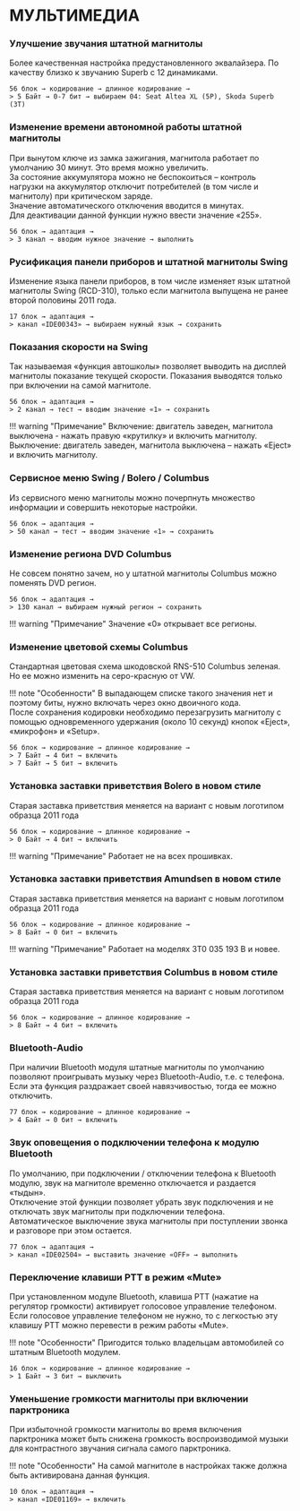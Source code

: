 # МУЛЬТИМЕДИА

### Улучшение звучания штатной магнитолы
Более качественная настройка предустановленного эквалайзера. По качеству близко к звучанию Superb с 12 динамиками.
```
56 блок → кодирование → длинное кодирование → 
> 5 Байт → 0-7 бит → выбираем 04: Seat Altea XL (5P), Skoda Superb (3Т)
```

### Изменение времени автономной работы штатной магнитолы
При вынутом ключе из замка зажигания, магнитола работает по умолчанию 30 минут. Это время можно увеличить.   
За состояние аккумулятора можно не беспокоиться – контроль нагрузки на аккумулятор отключит потребителей (в том числе и магнитолу) при критическом заряде.   
Значение автоматического отключения вводится в минутах.  
Для деактивации данной функции нужно ввести значение «255».  
```
56 блок → адаптация → 
> 3 канал → вводим нужное значение → выполнить
```

### Русификация панели приборов и штатной магнитолы Swing
Изменение языка панели приборов, в том числе изменяет язык штатной магнитолы Swing (RCD-310), только если магнитола выпущена не ранее второй половины 2011 года.
```
17 блок → адаптация → 
> канал «IDE00343» → выбираем нужный язык → сохранить
```

### Показания скорости на Swing
Так называемая «функция автошколы» позволяет выводить на дисплей магнитолы показание текущей скорости. Показания выводятся только при включении на самой магнитоле.
```
56 блок → адаптация → 
> 2 канал → тест → вводим значение «1» → сохранить
```

!!! warning "Примечание"
    Включение: двигатель заведен, магнитола выключена - нажать правую «крутилку» и включить магнитолу. 
    Выключение: двигатель заведен, магнитола выключена – нажать «Eject» и включить магнитолу.
    
### Сервисное меню Swing / Bolero / Columbus
Из сервисного меню магнитолы можно почерпнуть множество информации и совершить некоторые настройки.
```
56 блок → адаптация → 
> 50 канал → тест → вводим значение «1» → сохранить
```

### Изменение региона DVD Columbus
Не совсем понятно зачем, но у штатной магнитолы Columbus можно поменять DVD регион.
```
56 блок → адаптация → 
> 130 канал → выбираем нужный регион → сохранить
```
 
!!! warning "Примечание"
    Значение «0» открывает все регионы.
    
### Изменение цветовой схемы Columbus
Стандартная цветовая схема шкодовской RNS-510 Columbus зеленая. Но ее можно изменить на серо-красную от VW.

!!! note "Особенности"
    В выпадающем списке такого значения нет и поэтому биты, нужно включать через окно двоичного кода.   
    После сохранения кодировки необходимо перезагрузить магнитолу с помощью одновременного удержания (около 10 секунд) кнопок «Eject», «микрофон» и «Setup».
    
```
56 блок → кодирование → длинное кодирование → 
> 7 Байт → 4 бит → включить
> 7 Байт → 5 бит → включить
``` 

### Установка заставки приветствия Bolero в новом стиле
Старая заставка приветствия меняется на вариант с новым логотипом образца 2011 года
```
56 блок → кодирование → длинное кодирование → 
> 0 Байт → 4 бит → включить
```

!!! warning "Примечание"
    Работает не на всех прошивках.
    
### Установка заставки приветствия Amundsen в новом стиле
Старая заставка приветствия меняется на вариант с новым логотипом образца 2011 года
```
56 блок → кодирование → длинное кодирование → 
> 8 Байт → 0 бит → включить
```

!!! warning "Примечание"
    Работает на моделях 3T0 035 193 B и новее.
    
### Установка заставки приветствия Columbus в новом стиле
Старая заставка приветствия меняется на вариант с новым логотипом образца 2011 года
```
56 блок → кодирование → длинное кодирование → 
> 8 Байт → 4 бит → включить
```

### Bluetooth-Audio
При наличии Bluetooth модуля штатные магнитолы по умолчанию позволяют проигрывать музыку через Bluetooth-Audio, т.е. с телефона. 
Если эта функция раздражает своей навязчивостью, тогда ее можно отключить.

```
77 блок → кодирование → длинное кодирование → 
> 4 Байт → 0 бит → включить
```

### Звук оповещения о подключении телефона к модулю Bluetooth
По умолчанию, при подключении / отключении телефона к Bluetooth модулю, звук на магнитоле временно отключается и раздается «тыдын».   
Отключение этой функции позволяет убрать звук подключения и не отключать звук магнитолы при подключении телефона.   
Автоматическое выключение звука магнитолы при поступлении звонка и разговоре при этом остается.  
```
77 блок → адаптация → 
> канал «IDE02504» → выставить значение «OFF» → выполнить
```

### Переключение клавиши PTT в режим «Mute»
При установленном модуле Bluetooth, клавиша PTT (нажатие на регулятор громкости) активирует голосовое управление телефоном.   
Если голосовое управление телефоном не нужно, то с легкостью эту клавишу PTT можно перевести в режим работы «Mute».  

!!! note "Особенности"
    Пригодится только владельцам автомобилей со штатным Bluetooth модулем.
    
```
16 блок → кодирование → длинное кодирование → 
> 1 Байт → 3 бит → выключить
```

### Уменьшение громкости магнитолы при включении парктроника
При избыточной громкости магнитолы во время включения парктроника может быть снижена громкость воспроизводимой музыки для контрастного звучания сигнала самого парктроника.

!!! note "Особенности"
    На самой магнитоле в настройках также должна быть активирована данная функция.
```
10 блок → адаптация → 
> канал «IDE01169» → включить
```
